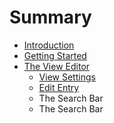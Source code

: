 # Summary

* [Introduction](README.md)
* [Getting Started](chapter1.md)
* [The View Editor](the_view_editor.md)
   * [View Settings](view_settings.md)
   * [Edit Entry](edit_entry.md)
   * The Search Bar
   * The Search Bar

